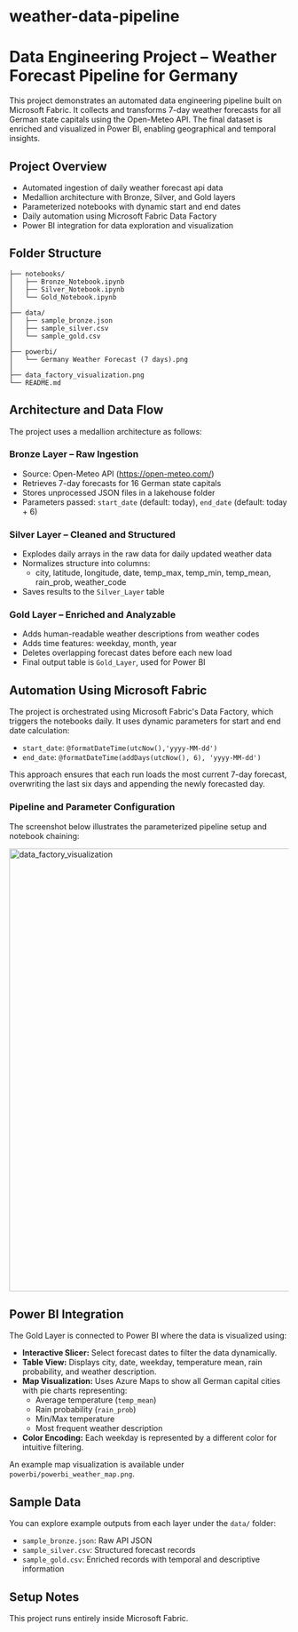 # weather-data-pipeline

# Data Engineering Project – Weather Forecast Pipeline for Germany

This project demonstrates an automated data engineering pipeline built on Microsoft Fabric. It collects and transforms 7-day weather forecasts for all German state capitals using the Open-Meteo API. The final dataset is enriched and visualized in Power BI, enabling geographical and temporal insights.

## Project Overview

- Automated ingestion of daily weather forecast api data
- Medallion architecture with Bronze, Silver, and Gold layers
- Parameterized notebooks with dynamic start and end dates
- Daily automation using Microsoft Fabric Data Factory
- Power BI integration for data exploration and visualization

## Folder Structure

```
├── notebooks/
│   ├── Bronze_Notebook.ipynb          
│   ├── Silver_Notebook.ipynb          
│   └── Gold_Notebook.ipynb          
│
├── data/
│   ├── sample_bronze.json          
│   ├── sample_silver.csv             
│   └── sample_gold.csv             
│
├── powerbi/
│   └── Germany Weather Forecast (7 days).png      
│
├── data_factory_visualization.png  
└── README.md                         
```


## Architecture and Data Flow

The project uses a medallion architecture as follows:

### Bronze Layer – Raw Ingestion

- Source: Open-Meteo API (https://open-meteo.com/)
- Retrieves 7-day forecasts for 16 German state capitals
- Stores unprocessed JSON files in a lakehouse folder
- Parameters passed: `start_date` (default: today), `end_date` (default: today + 6)

### Silver Layer – Cleaned and Structured

- Explodes daily arrays in the raw data for daily updated weather data
- Normalizes structure into columns:
  - city, latitude, longitude, date, temp_max, temp_min, temp_mean, rain_prob, weather_code
- Saves results to the `Silver_Layer` table

### Gold Layer – Enriched and Analyzable

- Adds human-readable weather descriptions from weather codes
- Adds time features: weekday, month, year
- Deletes overlapping forecast dates before each new load
- Final output table is `Gold_Layer`, used for Power BI

## Automation Using Microsoft Fabric

The project is orchestrated using Microsoft Fabric's Data Factory, which triggers the notebooks daily. It uses dynamic parameters for start and end date calculation:

- `start_date`: `@formatDateTime(utcNow(),'yyyy-MM-dd')`
- `end_date`: `@formatDateTime(addDays(utcNow(), 6), 'yyyy-MM-dd')`

This approach ensures that each run loads the most current 7-day forecast, overwriting the last six days and appending the newly forecasted day.

### Pipeline and Parameter Configuration

The screenshot below illustrates the parameterized pipeline setup and notebook chaining:

<img width="1802" height="797" alt="data_factory_visualization" src="https://github.com/user-attachments/assets/3b14dfa8-afaa-4aa5-b823-98ea075734a0" />

## Power BI Integration

The Gold Layer is connected to Power BI where the data is visualized using:

- **Interactive Slicer:** Select forecast dates to filter the data dynamically.
- **Table View:** Displays city, date, weekday, temperature mean, rain probability, and weather description.
- **Map Visualization:** Uses Azure Maps to show all German capital cities with pie charts representing:
  - Average temperature (`temp_mean`)
  - Rain probability (`rain_prob`)
  - Min/Max temperature
  - Most frequent weather description
- **Color Encoding:** Each weekday is represented by a different color for intuitive filtering.

An example map visualization is available under `powerbi/powerbi_weather_map.png`.

## Sample Data

You can explore example outputs from each layer under the `data/` folder:

- `sample_bronze.json`: Raw API JSON
- `sample_silver.csv`: Structured forecast records
- `sample_gold.csv`: Enriched records with temporal and descriptive information

## Setup Notes

This project runs entirely inside Microsoft Fabric.
